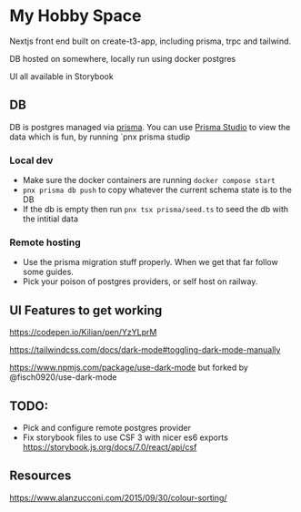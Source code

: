 # My Hobby Space

Nextjs front end built on create-t3-app, including prisma, trpc and tailwind.

DB hosted on somewhere, locally run using docker postgres

UI all available in Storybook

## DB

DB is postgres managed via [prisma](https://www.prisma.io/orm). You can use [Prisma Studio](https://www.prisma.io/studio) to view the data which is fun, by running `pnx prisma studip

### Local dev

- Make sure the docker containers are running `docker compose start`
- `pnx prisma db push` to copy whatever the current schema state is to the DB
- If the db is empty then run `pnx tsx prisma/seed.ts` to seed the db with the intitial data

### Remote hosting

- Use the prisma migration stuff properly. When we get that far follow some guides.
- Pick your poison of postgres providers, or self host on railway.

## UI Features to get working

https://codepen.io/Kilian/pen/YzYLprM

https://tailwindcss.com/docs/dark-mode#toggling-dark-mode-manually

https://www.npmjs.com/package/use-dark-mode but forked by @fisch0920/use-dark-mode

## TODO:

- Pick and configure remote postgres provider
- Fix storybook files to use CSF 3 with nicer es6 exports https://storybook.js.org/docs/7.0/react/api/csf

## Resources

https://www.alanzucconi.com/2015/09/30/colour-sorting/
